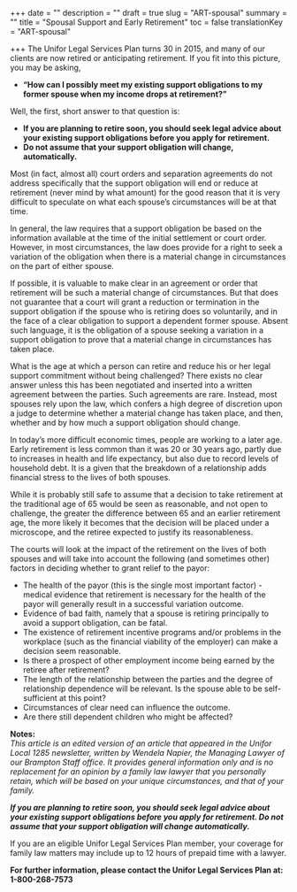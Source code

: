 +++
date = ""
description = ""
draft = true
slug = "ART-spousal"
summary = ""
title = "Spousal Support and Early Retirement"
toc = false
translationKey = "ART-spousal"

+++
The Unifor Legal Services Plan turns 30 in 2015, and many of our clients are now retired or anticipating retirement. If you fit into this picture, you may be asking,

* **“How can I possibly meet my existing support obligations to my former spouse when my income drops at retirement?”**

Well, the first, short answer to that question is:

* **If you are planning to retire soon, you should seek legal advice about your existing support obligations before you apply for retirement.**
* **Do not assume that your support obligation will change, automatically.**

Most (in fact, almost all) court orders and separation agreements do not address specifically that the support obligation will end or reduce at retirement (never mind by what amount) for the good reason that it is very difficult to speculate on what each spouse’s circumstances will be at that time.

In general, the law requires that a support obligation be based on the information available at the time of the initial settlement or court order. However, in most circumstances, the law does provide for a right to seek a variation of the obligation when there is a material change in circumstances on the part of either spouse.

If possible, it is valuable to make clear in an agreement or order that retirement will be such a material change of circumstances. But that does not guarantee that a court will grant a reduction or termination in the support obligation if the spouse who is retiring does so voluntarily, and in the face of a clear obligation to support a dependent former spouse. Absent such language, it is the obligation of a spouse seeking a variation in a support obligation to prove that a material change in circumstances has taken place.

What is the age at which a person can retire and reduce his or her legal support commitment without being challenged? There exists no clear answer unless this has been negotiated and inserted into a written agreement between the parties. Such agreements are rare. Instead, most spouses rely upon the law, which confers a high degree of discretion upon a judge to determine whether a material change has taken place, and then, whether and by how much a support obligation should change.

In today’s more difficult economic times, people are working to a later age. Early retirement is less common than it was 20 or 30 years ago, partly due to increases in health and life expectancy, but also due to record levels of household debt. It is a given that the breakdown of a relationship adds financial stress to the lives of both spouses.

While it is probably still safe to assume that a decision to take retirement at the traditional age of 65 would be seen as reasonable, and not open to challenge, the greater the difference between 65 and an earlier retirement age, the more likely it becomes that the decision will be placed under a microscope, and the retiree expected to justify its reasonableness.

The courts will look at the impact of the retirement on the lives of both spouses and will take into account the following (and sometimes other) factors in deciding whether to grant relief to the payor:

* The health of the payor (this is the single most important factor) - medical evidence that retirement is necessary for the health of the payor will generally result in a successful variation outcome.
* Evidence of bad faith, namely that a spouse is retiring principally to avoid a support obligation, can be fatal.
* The existence of retirement incentive programs and/or problems in the workplace (such as the financial viability of the employer) can make a decision seem reasonable.
* Is there a prospect of other employment income being earned by the retiree after retirement?
* The length of the relationship between the parties and the degree of relationship dependence will be relevant. Is the spouse able to be self-sufficient at this point?
* Circumstances of clear need can influence the outcome.
* Are there still dependent children who might be affected?

**Notes:**   
_This article is an edited version of an article that appeared in the Unifor Local 1285 newsletter, written by Wendela Napier, the Managing Lawyer of our Brampton Staff office. It provides general information only and is no replacement for an opinion by a family law lawyer that you personally retain, which will be based on your unique circumstances, and that of your family._

**_If you are planning to retire soon, you should seek legal advice about your existing support obligations before you apply for retirement. Do not assume that your support obligation will change automatically._**

If you are an eligible Unifor Legal Services Plan member, your coverage for family law matters may include up to 12 hours of prepaid time with a lawyer.

**For further information, please contact the Unifor Legal Services Plan at:  1-800-268-7573**